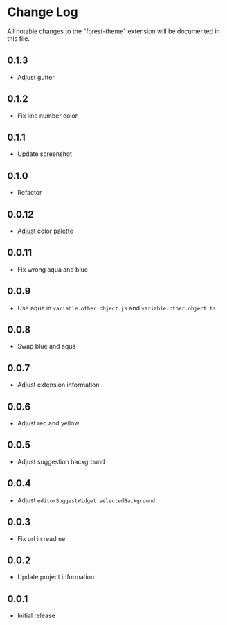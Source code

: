 # Change Log

All notable changes to the "forest-theme" extension will be documented in this file.

## 0.1.3

- Adjust gutter

## 0.1.2

- Fix line number color

## 0.1.1

- Update screenshot

## 0.1.0

- Refactor

## 0.0.12

- Adjust color palette

## 0.0.11

- Fix wrong aqua and blue

## 0.0.9

- Use aqua in `variable.other.object.js` and `variable.other.object.ts`

## 0.0.8

- Swap blue and aqua

## 0.0.7

- Adjust extension information

## 0.0.6

- Adjust red and yellow

## 0.0.5

- Adjust suggestion background

## 0.0.4

- Adjust `editorSuggestWidget.selectedBackground`

## 0.0.3

- Fix url in readme

## 0.0.2

- Update project information

## 0.0.1

- Initial release
